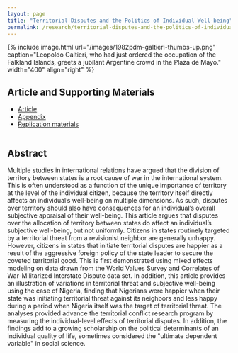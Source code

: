 ```yaml
---
layout: page
title: "Territorial Disputes and the Politics of Individual Well-being"
permalink: /research/territorial-disputes-and-the-politics-of-individual-well-being/
---
```


{% include image.html url="/images/1982pdm-galtieri-thumbs-up.png" caption="Leopoldo Galtieri, who had just ordered the occupation of the Falkland Islands, greets a jubilant Argentine crowd in the Plaza de Mayo." width="400" align="right" %}

## Article and Supporting Materials

- [Article](http://jpr.sagepub.com/content/50/6/677)
- [Appendix](https://www.dropbox.com/s/ueii3id7zk5kqfu/miller2013tdpi-appendix.pdf)
- [Replication materials](http://file.prio.no/journals/JPR/2013/50/6/Miller%202013%20replication.zip)

<hr style="clear:both;visibility: hidden;" />  

## Abstract

Multiple studies in international relations have argued that the division of territory between states is a root cause of war in the international system.  This is often understood as a function of the unique importance of territory at the level of the individual citizen, because the territory itself directly affects an individual’s well-being on multiple dimensions.  As such, disputes  over territory should also have consequences for an individual’s overall subjective appraisal of their well-being. This article argues that disputes over the allocation of territory between states do affect an individual’s subjective well-being, but not uniformly.  Citizens in states routinely targeted by a territorial threat from a revisionist neighbor are generally unhappy.  However, citizens in states that initiate territorial disputes are happier as a result of the aggressive foreign policy of the state leader to secure the coveted territorial good.  This is first demonstrated using mixed effects modeling on data drawn from the World Values Survey and Correlates of War-Militarized Interstate Dispute data set.  In addition, this article provides an illustration of variations in territorial threat and subjective well-being using the case of Nigeria, finding that Nigerians were happier when their state was initiating territorial threat against its neighbors and less happy during a period when Nigeria itself was the target of territorial threat.  The analyses provided advance the territorial conflict research program by measuring the individual-level effects of territorial disputes.  In addition, the findings add to a growing scholarship on the political determinants of an individual quality of life, sometimes considered the "ultimate dependent variable" in social science.
